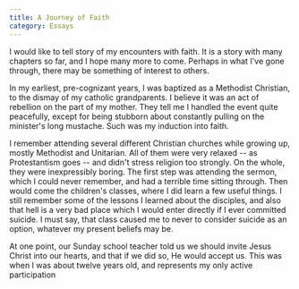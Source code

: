 ```yaml
---
title: A Journey of Faith
category: Essays
---
```


I would like to tell story of my encounters with faith.  It is a story
with many chapters so far, and I hope many more to come.  Perhaps in
what I've gone through, there may be something of interest to others.

In my earliest, pre-cognizant years, I was baptized as a Methodist
Christian, to the dismay of my catholic grandparents.  I believe it was
an act of rebellion on the part of my mother.  They tell me I handled
the event quite peacefully, except for being stubborn about constantly
pulling on the minister's long mustache.  Such was my induction into
faith.

I remember attending several different Christian churches while growing
up, mostly Methodist and Unitarian.  All of them were very relaxed -- as
Protestantism goes -- and didn't stress religion too strongly.  On the
whole, they were inexpressibly boring.  The first step was attending the
sermon, which I could never remember, and had a terrible time sitting
through.  Then would come the children's classes, where I did learn a
few useful things.  I still remember some of the lessons I learned about
the disciples, and also that hell is a very bad place which I would
enter directly if I ever committed suicide.  I must say, that class
caused me to never to consider suicide as an option, whatever my present
beliefs may be.

At one point, our Sunday school teacher told us we should invite Jesus
Christ into our hearts, and that if we did so, He would accept us.  This
was when I was about twelve years old, and represents my only active
participation


